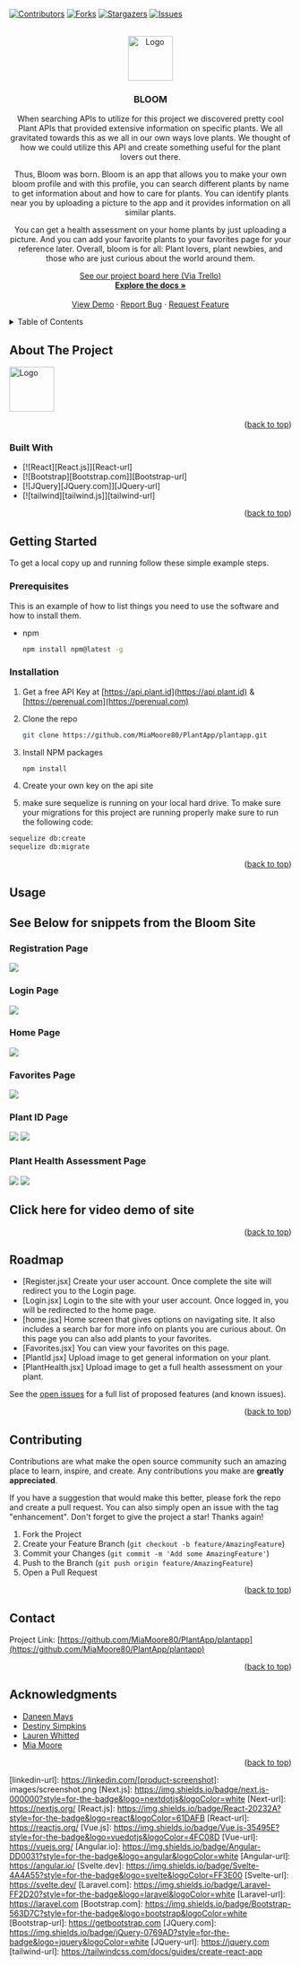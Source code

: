 <!-- Improved compatibility of back to top link: See: https://github.com/othneildrew/Best-README-Template/pull/73 -->
<a name="readme-top"></a>
<!--
*** Thanks for checking out the Best-README-Template. If you have a suggestion
*** that would make this better, please fork the repo and create a pull request
*** or simply open an issue with the tag "enhancement".
*** Don't forget to give the project a star!
*** Thanks again! Now go create something AMAZING! :D
-->



<!-- PROJECT SHIELDS -->
<!--
*** I'm using markdown "reference style" links for readability.
*** Reference links are enclosed in brackets [ ] instead of parentheses ( ).
*** See the bottom of this document for the declaration of the reference variables
*** for contributors-url, forks-url, etc. This is an optional, concise syntax you may use.
*** https://www.markdownguide.org/basic-syntax/#reference-style-links
-->
[![Contributors][contributors-shield]][contributors-url]
[![Forks][forks-shield]][forks-url]
[![Stargazers][stars-shield]][stars-url]
[![Issues][issues-shield]][issues-url]


<!-- PROJECT LOGO -->
<br />
<div align="center">
  <a href="https://github.com/MiaMoore00/PlantApp/plantapp.git">
    <img src="src/Logo.png" alt="Logo" width="80" height="80">
  </a>

<h3 align="center">BLOOM</h3>

  <p align="center">
    When searching APIs to utilize for this project we discovered pretty cool Plant APIs that provided extensive information on specific plants. We all gravitated towards this as we all in our own ways love plants. We thought of how we could utilize this API and create something useful for the plant lovers out there. 

Thus, Bloom was born. Bloom is an app that allows you to make your own bloom profile and with this profile, you can search different plants by name to get information about and how to care for plants. You can identify plants near you by uploading a picture to the app and it provides information on all similar plants. 

You can get a health assessment on your home plants by just uploading a picture. And you can add your favorite plants to your favorites page for your reference later. Overall, bloom is for all: Plant lovers, plant newbies, and those who are just curious about the world around them.


   <a href="https://trello.com/invite/b/rT9xgp14/ATTIb80e0e869944dc8653051157138da739D454315E/plantapp"> See our project board here (Via Trello)</a>
    <br />
    <a href="https://github.com/MiaMoore00/PlantApp/plantapp.git"><strong>Explore the docs »</strong></a>
    <br />
    <br />
    <a href="https://youtu.be/ltp1J1lM9YE">View Demo</a> 
    <!-- enter demo link here -->
    ·
    <a href="https://github.com/MiaMoore00/PlantApp/plantapp.git/issues">Report Bug</a>
    ·
    <a href="https://github.com/MiaMoore00/PlantApp/plantapp.git/issues">Request Feature</a>
  </p>
</div>




<!-- TABLE OF CONTENTS -->
<details>
  <summary>Table of Contents</summary>
  <ol>
    <li>
      <a href="#about-the-project">About The Project</a>
      <img src="src/Logo.png" alt="Logo" width="80" height="80">
      <ul>
        <li><a href="#built-with">Built With</a></li>
      </ul>
    </li>
    <li>
      <a href="#getting-started">Getting Started</a>
      <ul>
        <li><a href="#prerequisites">Prerequisites</a></li>
        <li><a href="#installation">Installation</a></li>
      </ul>
    </li>
    <li><a href="#usage">Usage</a></li>
    <li><a href="#roadmap">Roadmap</a></li>
    <li><a href="#contributing">Contributing</a></li>
    <li><a href="#license">License</a></li>
    <li><a href="#contact">Contact</a></li>
    <li><a href="#acknowledgments">Acknowledgments</a></li>
  </ol>
</details>



<!-- ABOUT THE PROJECT -->
## About The Project

<img src="src/Logo.png" alt="Logo" width="80" height="80">


<p align="right">(<a href="#readme-top">back to top</a>)</p>



### Built With

* [![React][React.js]][React-url]
* [![Bootstrap][Bootstrap.com]][Bootstrap-url]
* [![JQuery][JQuery.com]][JQuery-url]
* [![tailwind][tailwind.js]][tailwind-url]

<p align="right">(<a href="#readme-top">back to top</a>)</p>



<!-- GETTING STARTED -->
## Getting Started

To get a local copy up and running follow these simple example steps.

### Prerequisites

This is an example of how to list things you need to use the software and how to install them.
* npm
  ```sh
  npm install npm@latest -g
  ```

### Installation

1. Get a free API Key at [https://api.plant.id](https://api.plant.id) & [https://perenual.com](https://perenual.com)
2. Clone the repo
   ```sh
   git clone https://github.com/MiaMoore80/PlantApp/plantapp.git
   ```
3. Install NPM packages
   ```sh
   npm install
   ```
4. Create your own key on the api site

5. make sure sequelize is running on your local hard drive. To make sure your migrations for this project are running properly make sure to run the following code:
 ```sh
 sequelize db:create
 sequelize db:migrate
```
<p align="right">(<a href="#readme-top">back to top</a>)</p>



<!-- USAGE EXAMPLES -->
## Usage

<h2>See Below for snippets from the Bloom Site</h2>

<h3>Registration Page</h3>
<img src="public/images/registration.jpg"></img>
<br>
<h3>Login Page</h3>
<img src="public/images/login.jpg"></img>
<br>
<h3>Home Page</h3>
<img src="public/images/home.jpg"></img>
<br>
<h3>Favorites Page</h3>
<img src="public/images/favorites.jpg"></img>
<br>
<h3>Plant ID Page</h3>
<img src="public/images/plantId1.jpg"></img>
<img src="public/images/plantId2.jpg"></img>
<br>
<h3>Plant Health Assessment Page</h3>
<img src="public/images/plantHealth1.jpg"></img>
<img src="public/images/plantHealth2.jpg"></img>

<h2 href="https://youtu.be/ltp1J1lM9YE">Click here for video demo of site</h2>

<p align="right">(<a href="#readme-top">back to top</a>)</p>



<!-- ROADMAP -->
## Roadmap
- [Register.jsx] Create your user account. Once complete the site will redirect you to the Login page.
- [Login.jsx] Login to the site with your user account. Once logged in, you will be redirected to the home page.
- [home.jsx] Home screen that gives options on navigating site. It also includes a search bar for more info on plants you are curious about. On this page you can also add plants to your favorites.
- [Favorites.jsx] You can view your favorites on this page.
- [PlantId.jsx] Upload image to get general information on your plant.
- [PlantHealth.jsx] Upload image to get a full health assessment on your plant.


See the [open issues](https://github.com/MiaMoore80/PlantApp/plantapp/issues) for a full list of proposed features (and known issues).

<p align="right">(<a href="#readme-top">back to top</a>)</p>



<!-- CONTRIBUTING -->
## Contributing

Contributions are what make the open source community such an amazing place to learn, inspire, and create. Any contributions you make are **greatly appreciated**.

If you have a suggestion that would make this better, please fork the repo and create a pull request. You can also simply open an issue with the tag "enhancement".
Don't forget to give the project a star! Thanks again!

1. Fork the Project
2. Create your Feature Branch (`git checkout -b feature/AmazingFeature`)
3. Commit your Changes (`git commit -m 'Add some AmazingFeature'`)
4. Push to the Branch (`git push origin feature/AmazingFeature`)
5. Open a Pull Request

<p align="right">(<a href="#readme-top">back to top</a>)</p>



<!-- CONTACT -->
## Contact


Project Link: [https://github.com/MiaMoore80/PlantApp/plantapp](https://github.com/MiaMoore80/PlantApp/plantapp)

<p align="right">(<a href="#readme-top">back to top</a>)</p>



<!-- ACKNOWLEDGMENTS -->
## Acknowledgments

* [Daneen Mays](github.com/DaneenM)
* [Destiny Simpkins](github.com/destiny1210)
* [Lauren Whitted](github.com/LWhitted)
* [Mia Moore](gitthub.com/MiaMoore00)

<p align="right">(<a href="#readme-top">back to top</a>)</p>



<!-- MARKDOWN LINKS & IMAGES -->
<!-- https://www.markdownguide.org/basic-syntax/#reference-style-links -->
[contributors-shield]: https://img.shields.io/github/contributors/MiaMoore80/PlantApp.svg?style=for-the-badge
[contributors-url]: https://github.com/MiaMoore80/PlantApp/plantapp/graphs/contributors
[forks-shield]: https://img.shields.io/github/forks/MiaMoore80/PlantApp.svg?style=for-the-badge
[forks-url]: https://github.com/MiaMoore80/PlantApp/plantapp/network/members
[stars-shield]: https://img.shields.io/github/stars/MiaMoore80/PlantApp/plantapp.svg?style=for-the-badge
[stars-url]: https://github.com/MiaMoore80/PlantApp/plantapp/stargazers
[issues-shield]: https://img.shields.io/github/issues/MiaMoore80/PlantApp/plantapp.svg?style=for-the-badge
[issues-url]: https://github.com/MiaMoore80/PlantApp/plantapp/issues
[license-shield]: https://img.shields.io/github/license/MiaMoore80/PlantApp/plantapp.svg?style=for-the-badge
[license-url]: https://github.com/MiaMoore80/PlantApp/plantapp/blob/master/LICENSE.txt
[linkedin-shield]: https://img.shields.io/badge/-LinkedIn-black.svg?style=for-the-badge&logo=linkedin&colorB=555
[linkedin-url]: https://linkedin.com/[product-screenshot]: images/screenshot.png
[Next.js]: https://img.shields.io/badge/next.js-000000?style=for-the-badge&logo=nextdotjs&logoColor=white
[Next-url]: https://nextjs.org/
[React.js]: https://img.shields.io/badge/React-20232A?style=for-the-badge&logo=react&logoColor=61DAFB
[React-url]: https://reactjs.org/
[Vue.js]: https://img.shields.io/badge/Vue.js-35495E?style=for-the-badge&logo=vuedotjs&logoColor=4FC08D
[Vue-url]: https://vuejs.org/
[Angular.io]: https://img.shields.io/badge/Angular-DD0031?style=for-the-badge&logo=angular&logoColor=white
[Angular-url]: https://angular.io/
[Svelte.dev]: https://img.shields.io/badge/Svelte-4A4A55?style=for-the-badge&logo=svelte&logoColor=FF3E00
[Svelte-url]: https://svelte.dev/
[Laravel.com]: https://img.shields.io/badge/Laravel-FF2D20?style=for-the-badge&logo=laravel&logoColor=white
[Laravel-url]: https://laravel.com
[Bootstrap.com]: https://img.shields.io/badge/Bootstrap-563D7C?style=for-the-badge&logo=bootstrap&logoColor=white
[Bootstrap-url]: https://getbootstrap.com
[JQuery.com]: https://img.shields.io/badge/jQuery-0769AD?style=for-the-badge&logo=jquery&logoColor=white
[JQuery-url]: https://jquery.com 
[tailwind-url]: https://tailwindcss.com/docs/guides/create-react-app